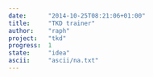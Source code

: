 ```yaml
---
date:      "2014-10-25T08:21:06+01:00"
title:     "TKD trainer"
author:    "raph"
project:   "tkd"
progress:  1
state:     "idea"
ascii:     "ascii/na.txt"
---
```

